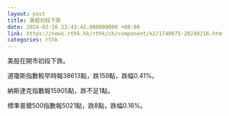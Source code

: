 ```yaml
---
layout: post
title: 美股初段下跌
date: 2024-02-16 22:43:42.000000000 +08:00
link: https://news.rthk.hk/rthk/ch/component/k2/1740675-20240216.htm
categories: rthk
---
```


美股在開市初段下跌。

道瓊斯指數較早時報38613點，跌159點，跌幅0.41%。

納斯達克指數報15905點，跌不足1點。

標準普爾500指數報5021點，跌8點，跌幅0.16%。
